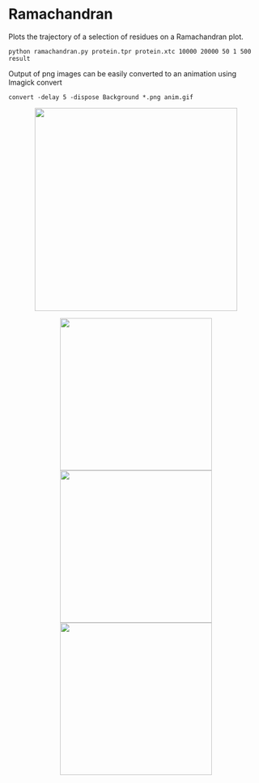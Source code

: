 # Ramachandran
Plots the trajectory of a selection of residues on a Ramachandran plot.

```
python ramachandran.py protein.tpr protein.xtc 10000 20000 50 1 500 result
```

Output of png images can be easily converted to an animation using Imagick convert

```
convert -delay 5 -dispose Background *.png anim.gif
```

<p align="center">
  <img width="400" src="images/many.gif">
</p>

<p align="center">
  <img width="300" src="images/ind1.gif">
  <img width="300" src="images/ind2.gif">
  <img width="300" src="images/ind3.gif">
</p>

